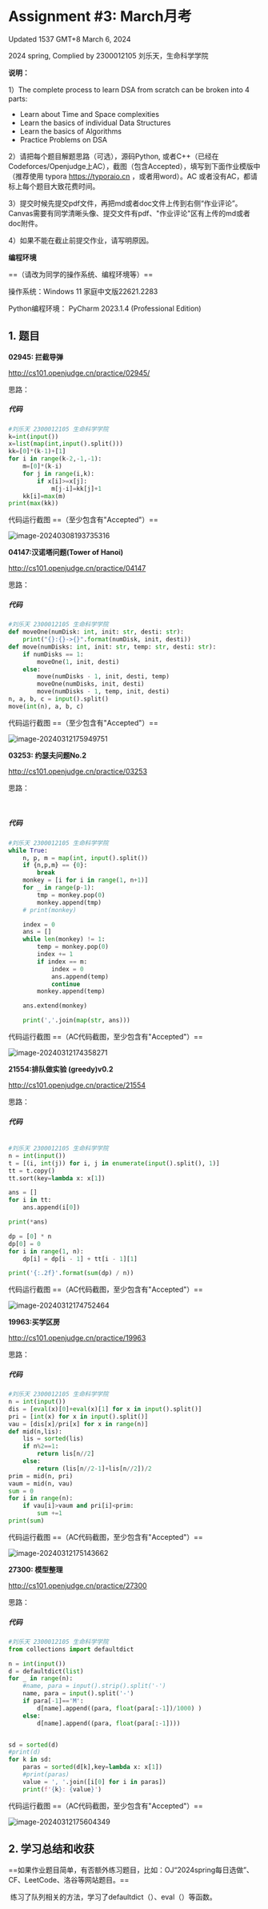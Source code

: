 # Assignment #3: March月考

Updated 1537 GMT+8 March 6, 2024

2024 spring, Complied by 2300012105 刘乐天，生命科学学院

**说明：**

1）The complete process to learn DSA from scratch can be broken into 4 parts:
- Learn about Time and Space complexities
- Learn the basics of individual Data Structures
- Learn the basics of Algorithms
- Practice Problems on DSA

2）请把每个题目解题思路（可选），源码Python, 或者C++（已经在Codeforces/Openjudge上AC），截图（包含Accepted），填写到下面作业模版中（推荐使用 typora https://typoraio.cn ，或者用word）。AC 或者没有AC，都请标上每个题目大致花费时间。

3）提交时候先提交pdf文件，再把md或者doc文件上传到右侧“作业评论”。Canvas需要有同学清晰头像、提交文件有pdf、"作业评论"区有上传的md或者doc附件。

4）如果不能在截止前提交作业，请写明原因。



**编程环境**

==（请改为同学的操作系统、编程环境等）==

操作系统：Windows 11 家庭中文版22621.2283

Python编程环境： PyCharm 2023.1.4 (Professional Edition)

## 1. 题目

**02945: 拦截导弹**

http://cs101.openjudge.cn/practice/02945/



思路：



##### 代码

```python
#刘乐天 2300012105 生命科学学院
k=int(input())
x=list(map(int,input().split()))
kk=[0]*(k-1)+[1]
for i in range(k-2,-1,-1):
    m=[0]*(k-i)
    for j in range(i,k):
        if x[i]>=x[j]:
            m[j-i]=kk[j]+1
    kk[i]=max(m)
print(max(kk))

```



代码运行截图 ==（至少包含有"Accepted"）==

![image-20240308193735316](https://cdn.jsdelivr.net/gh/xueswde/picture@main/img/202403081937546.png)



**04147:汉诺塔问题(Tower of Hanoi)**

http://cs101.openjudge.cn/practice/04147



思路：



##### 代码

```python
#刘乐天 2300012105 生命科学学院
def moveOne(numDisk: int, init: str, desti: str):
    print("{}:{}->{}".format(numDisk, init, desti))
def move(numDisks: int, init: str, temp: str, desti: str):
    if numDisks == 1:
        moveOne(1, init, desti)
    else:
        move(numDisks - 1, init, desti, temp)
        moveOne(numDisks, init, desti)
        move(numDisks - 1, temp, init, desti)
n, a, b, c = input().split()
move(int(n), a, b, c)

```



代码运行截图 ==（至少包含有"Accepted"）==

![image-20240312175949751](https://cdn.jsdelivr.net/gh/xueswde/picture@main/img/202403121759908.png)



**03253: 约瑟夫问题No.2**

http://cs101.openjudge.cn/practice/03253



思路：

​	

##### 代码

```python
#刘乐天 2300012105 生命科学学院
while True:
    n, p, m = map(int, input().split())
    if {n,p,m} == {0}:
        break
    monkey = [i for i in range(1, n+1)]
    for _ in range(p-1):
        tmp = monkey.pop(0)
        monkey.append(tmp)
    # print(monkey)

    index = 0
    ans = []
    while len(monkey) != 1:
        temp = monkey.pop(0)
        index += 1
        if index == m:
            index = 0
            ans.append(temp)
            continue
        monkey.append(temp)

    ans.extend(monkey)

    print(','.join(map(str, ans)))

```



代码运行截图 ==（AC代码截图，至少包含有"Accepted"）==

![image-20240312174358271](https://cdn.jsdelivr.net/gh/xueswde/picture@main/img/202403121744454.png)



**21554:排队做实验 (greedy)v0.2**

http://cs101.openjudge.cn/practice/21554



思路：



##### 代码

```python

#刘乐天 2300012105 生命科学学院
n = int(input())
t = [(i, int(j)) for i, j in enumerate(input().split(), 1)]
tt = t.copy()
tt.sort(key=lambda x: x[1])

ans = []
for i in tt:
    ans.append(i[0])

print(*ans)

dp = [0] * n
dp[0] = 0
for i in range(1, n):
    dp[i] = dp[i - 1] + tt[i - 1][1]

print('{:.2f}'.format(sum(dp) / n))
```



代码运行截图 ==（AC代码截图，至少包含有"Accepted"）==

![image-20240312174752464](https://cdn.jsdelivr.net/gh/xueswde/picture@main/img/202403121747513.png)



**19963:买学区房**

http://cs101.openjudge.cn/practice/19963



思路：



##### 代码

```python
#刘乐天 2300012105 生命科学学院
n = int(input())
dis = [eval(x)[0]+eval(x)[1] for x in input().split()]
pri = [int(x) for x in input().split()]
vau = [dis[x]/pri[x] for x in range(n)]
def mid(n,lis):
    lis = sorted(lis)
    if n%2==1:
        return lis[n//2]
    else:
        return (lis[n//2-1]+lis[n//2])/2
prim = mid(n, pri)
vaum = mid(n, vau)
sum = 0
for i in range(n):
    if vau[i]>vaum and pri[i]<prim:
        sum +=1
print(sum)

```



代码运行截图 ==（AC代码截图，至少包含有"Accepted"）==

![image-20240312175143662](https://cdn.jsdelivr.net/gh/xueswde/picture@main/img/202403121751714.png)



**27300: 模型整理**

http://cs101.openjudge.cn/practice/27300



思路：



##### 代码

```python
#刘乐天 2300012105 生命科学学院
from collections import defaultdict

n = int(input())
d = defaultdict(list)
for _ in range(n):
    #name, para = input().strip().split('-')
    name, para = input().split('-')
    if para[-1]=='M':
        d[name].append((para, float(para[:-1])/1000) )
    else:
        d[name].append((para, float(para[:-1])))


sd = sorted(d)
#print(d)
for k in sd:
    paras = sorted(d[k],key=lambda x: x[1])
    #print(paras)
    value = ', '.join([i[0] for i in paras])
    print(f'{k}: {value}')

```



代码运行截图 ==（AC代码截图，至少包含有"Accepted"）==

![image-20240312175604349](https://cdn.jsdelivr.net/gh/xueswde/picture@main/img/202403121756400.png)



## 2. 学习总结和收获

==如果作业题目简单，有否额外练习题目，比如：OJ“2024spring每日选做”、CF、LeetCode、洛谷等网站题目。==

​	练习了队列相关的方法，学习了defaultdict（）、eval（）等函数。




